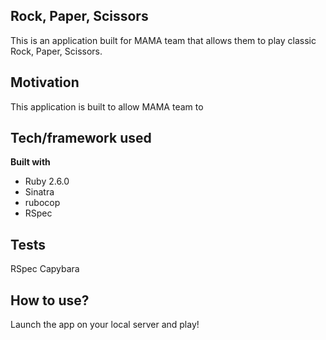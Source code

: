 ## Rock, Paper, Scissors
This is an application built for MAMA team that allows them to play classic Rock, Paper, Scissors.

## Motivation
This application is built to allow MAMA team to

## Tech/framework used
<b>Built with</b>
- Ruby 2.6.0
- Sinatra
- rubocop
- RSpec

## Tests

RSpec
Capybara

## How to use?
Launch the app on your local server and play!
